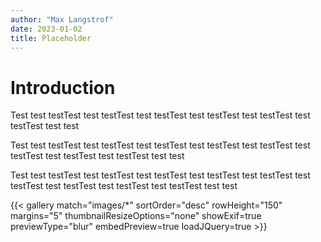```yaml
---
author: "Max Langstrof"
date: 2023-01-02
title: Placeholder
---
```


# Introduction

Test test testTest test testTest test testTest test testTest test testTest test testTest test test

Test test testTest test testTest test testTest test testTest test testTest test testTest test testTest test testTest test test

Test test testTest test testTest test testTest test testTest test testTest test testTest test testTest test testTest test testTest test test

{{< gallery match="images/*" sortOrder="desc" rowHeight="150" margins="5" thumbnailResizeOptions="none" showExif=true previewType="blur" embedPreview=true loadJQuery=true >}}
